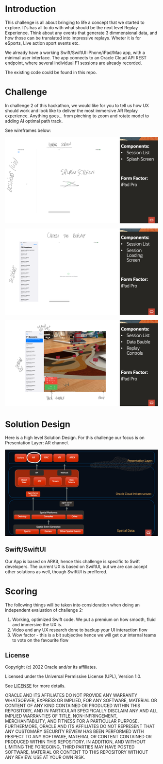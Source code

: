 # Introduction
This challenge is all about bringing to life a concept that we started to explore. It's has all to do with what should be the next level Replay Experience. Think about any events that generate 3 dimmensional data, and how those can be translated into impressive replays. Wheter it is for eSports, Live action sport events etc. 

We already have a working Swift/SwiftUI iPhone/iPad/Mac app, with a minimal user interface. The app connects to an Oracle Cloud API REST endpoint, where several individual F1 sessions are already recorded.

The existing code could be found in this repo.

# Challenge
In challenge 2 of this hackathon, we would like for you to tell us how UX should work and look like to deliver the most immersive AR Replay experience.
Anything goes... from pinching to zoom and rotate model to adding AI optimal path track.

See wireframes below:

![](../img/Loading.png?raw=true)



![](../img/Selection.png?raw=true)



![](../img/arReplay.png?raw=true)

# Solution Design
Here is a high level Solution Design.
For this challenge our focus is on Presentation Layer: AR channel.

![](../img/solutionDesign.png?raw=true)


## Swift/SwiftUI
Our App is based on ARKit, hence this challenge is specific to Swift developers. The current UX is based on SwiftUI, but we are can accept other solutions as well, though SwiftUI is preffered.

# Scoring
The following things will be taken into consideration when doing an independent evaluation of challenge 2:
1. Working, optimized Swift code. We put a premium on how smooth, fluid and immersive the UX is.
2. Video and any UX research done to backup your UI interaction flow
3. Wow factor - this is a bit subjective hence we will get our internal teams to vote on the favourite flow

<!-- ### Code Presentation and Readability

Clean code is code that is easy to understand and easy to change.

It's writing code that is:
- Readable (please follow https://google.github.io/swift/)
- Understandable
- Maintainable
- Extendable

We recommend adhering to the [PEP 8 -- Style Guide for Python Code](https://www.python.org/dev/peps/pep-0008/#naming-conventions), but if the code is readable and easily understandable we will accept it as well as any other code adhering to the standard. -->

<!-- ### Using OCI

If you show that you've used OCI during this challenge, you will be awarded with **2 bonus points**. We suggest looking into Oracle Cloud Infrastructure as a possible services that could be useful during development / submission.

Here are some ideas for reference:
- [Running Blender on OCI (GUI)](https://www.youtube.com/watch?v=amqxaw2Ujn4&ab_channel=OracleDevelopers)
- [Running Blender on OCI (Headless)](https://jeffmdavies.medium.com/blender-2-83-on-oracle-cloud-infrastructure-80ecfcb2ce4e) -->

## License
Copyright (c) 2022 Oracle and/or its affiliates.

Licensed under the Universal Permissive License (UPL), Version 1.0.

See [LICENSE](LICENSE) for more details.

ORACLE AND ITS AFFILIATES DO NOT PROVIDE ANY WARRANTY WHATSOEVER, EXPRESS OR IMPLIED, FOR ANY SOFTWARE, MATERIAL OR CONTENT OF ANY KIND CONTAINED OR PRODUCED WITHIN THIS REPOSITORY, AND IN PARTICULAR SPECIFICALLY DISCLAIM ANY AND ALL IMPLIED WARRANTIES OF TITLE, NON-INFRINGEMENT, MERCHANTABILITY, AND FITNESS FOR A PARTICULAR PURPOSE. FURTHERMORE, ORACLE AND ITS AFFILIATES DO NOT REPRESENT THAT ANY CUSTOMARY SECURITY REVIEW HAS BEEN PERFORMED WITH RESPECT TO ANY SOFTWARE, MATERIAL OR CONTENT CONTAINED OR PRODUCED WITHIN THIS REPOSITORY. IN ADDITION, AND WITHOUT LIMITING THE FOREGOING, THIRD PARTIES MAY HAVE POSTED SOFTWARE, MATERIAL OR CONTENT TO THIS REPOSITORY WITHOUT ANY REVIEW. USE AT YOUR OWN RISK. 
